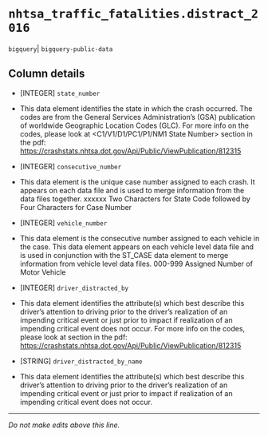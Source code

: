 # `nhtsa_traffic_fatalities.distract_2016`
`bigquery`| `bigquery-public-data`

## Column details
* [INTEGER]   `state_number`
 - This data element identifies the state in which the crash occurred. The codes are from the General Services Administration’s (GSA) publication of worldwide Geographic Location Codes (GLC). For more info on the codes, please look at <C1/V1/D1/PC1/P1/NM1 State Number> section in the pdf: https://crashstats.nhtsa.dot.gov/Api/Public/ViewPublication/812315
* [INTEGER]   `consecutive_number`
 - This data element is the unique case number assigned to each crash. It appears on each data file and is used to merge information from the data files together. xxxxxx Two Characters for State Code followed by Four Characters for Case Number
* [INTEGER]   `vehicle_number`
 - This data element is the consecutive number assigned to each vehicle in the case. This data element appears on each vehicle level data file and is used in conjunction with the ST_CASE data element to merge information from vehicle level data files. 000-999 Assigned Number of Motor Vehicle
* [INTEGER]   `driver_distracted_by`
 - This data element identifies the attribute(s) which best describe this driver’s attention to driving prior to the driver’s realization of an impending critical event or just prior to impact if realization of an impending critical event does not occur. For more info on the codes, please look at <PC16 Driver Distracted By> section in the pdf: https://crashstats.nhtsa.dot.gov/Api/Public/ViewPublication/812315
* [STRING]    `driver_distracted_by_name`
 - This data element identifies the attribute(s) which best describe this driver’s attention to driving prior to the driver’s realization of an impending critical event or just prior to impact if realization of an impending critical event does not occur.

-------------------------------------------------------------------------------
*Do not make edits above this line.*
